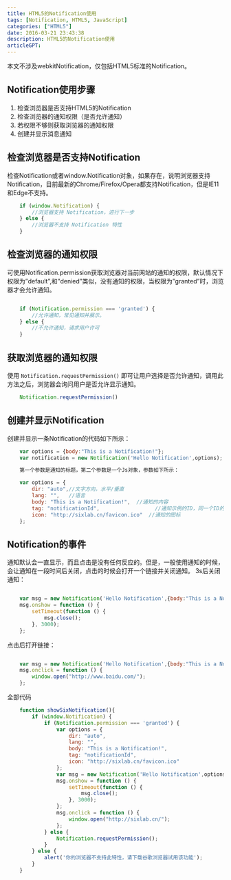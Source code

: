 ```yaml
---
title: HTML5的Notification使用
tags: [Notification, HTML5, JavaScript]
categories: ["HTML5"]
date: 2016-03-21 23:43:38
description: HTML5的Notification使用
articleGPT:
---
```


本文不涉及webkitNotification，仅包括HTML5标准的Notification。

## Notification使用步骤

1. 检查浏览器是否支持HTML5的Notification
2. 检查浏览器的通知权限（是否允许通知）
3. 若权限不够则获取浏览器的通知权限
4. 创建并显示消息通知

## 检查浏览器是否支持Notification

检查Notification或者window.Notification对象，如果存在，说明浏览器支持Notification，目前最新的Chrome/Firefox/Opera都支持Notification，但是IE11和Edge不支持。

```JavaScript
    if (window.Notification) {
        //浏览器支持 Notification，进行下一步
    } else {
        //浏览器不支持 Notification 特性
    }
```

## 检查浏览器的通知权限

可使用Notification.permission获取浏览器对当前网站的通知的权限，默认情况下权限为”default”,和”denied”类似，没有通知的权限，当权限为”granted”时，浏览器才会允许通知。

```JavaScript

    if (Notification.permission === 'granted') {
        //允许通知，常见通知并展示。
    } else {
        //不允许通知，请求用户许可
    }

```

## 获取浏览器的通知权限

使用 `Notification.requestPermission()` 即可让用户选择是否允许通知，调用此方法之后，浏览器会询问用户是否允许显示通知。

```JavaScript
    Notification.requestPermission()
```

## 创建并显示Notification

创建并显示一条Notification的代码如下所示：

```JavaScript
    var options = {body:"This is a Notification!"};
    var notification = new Notification('Hello Notification',options);

    第一个参数是通知的标题，第二个参数是一个Js对象，参数如下所示：

    var options = {
        dir: "auto",//文字方向，水平/垂直
        lang: "",   //语言
        body: "This is a Notification!",  //通知的内容
        tag: "notificationId",                  //通知示例的ID，同一个ID的通知会更新内容，而不是新建一个通知。
        icon: "http://sixlab.cn/favicon.ico"  //通知的图标
    };
```

## Notification的事件

通知默认会一直显示，而且点击是没有任何反应的。但是，一般使用通知的时候，会让通知在一段时间后关闭，点击的时候会打开一个链接并关闭通知。 3s后关闭通知：

```JavaScript

    var msg = new Notification('Hello Notification',{body:"This is a Notification!"});
    msg.onshow = function () {
        setTimeout(function () {
            msg.close();
        }, 3000);
    };
```

点击后打开链接：

```JavaScript

    var msg = new Notification('Hello Notification',{body:"This is a Notification!"});
    msg.onclick = function () {
        window.open("http://www.baidu.com/");
    };
```

全部代码

```JavaScript
    function showSixNotification(){
        if (window.Notification) {
            if (Notification.permission === 'granted') {
                var options = {
                    dir: "auto",
                    lang: "",
                    body: "This is a Notification!",
                    tag: "notificationId",
                    icon: "http://sixlab.cn/favicon.ico"
                };
                var msg = new Notification('Hello Notification',options);
                msg.onshow = function () {
                    setTimeout(function () {
                        msg.close();
                    }, 3000);
                };
                msg.onclick = function () {
                    window.open("http://sixlab.cn/");
                };
            } else {
                Notification.requestPermission();
            }
        } else {
            alert('你的浏览器不支持此特性，请下载谷歌浏览器试用该功能');
        }
    }

```
